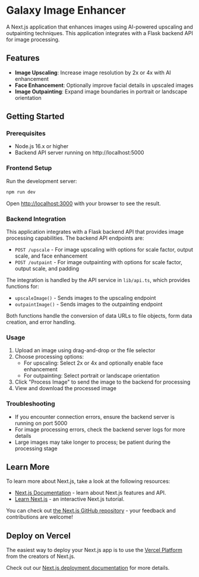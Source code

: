 # Galaxy Image Enhancer

A Next.js application that enhances images using AI-powered upscaling and outpainting techniques. This application integrates with a Flask backend API for image processing.

## Features

- **Image Upscaling**: Increase image resolution by 2x or 4x with AI enhancement
- **Face Enhancement**: Optionally improve facial details in upscaled images
- **Image Outpainting**: Expand image boundaries in portrait or landscape orientation

## Getting Started

### Prerequisites

- Node.js 16.x or higher
- Backend API server running on http://localhost:5000

### Frontend Setup

Run the development server:

```bash
npm run dev
```

Open [http://localhost:3000](http://localhost:3000) with your browser to see the result.

### Backend Integration

This application integrates with a Flask backend API that provides image processing capabilities. The backend API endpoints are:

- `POST /upscale` - For image upscaling with options for scale factor, output scale, and face enhancement
- `POST /outpaint` - For image outpainting with options for scale factor, output scale, and padding

The integration is handled by the API service in `lib/api.ts`, which provides functions for:

- `upscaleImage()` - Sends images to the upscaling endpoint
- `outpaintImage()` - Sends images to the outpainting endpoint

Both functions handle the conversion of data URLs to file objects, form data creation, and error handling.

### Usage

1. Upload an image using drag-and-drop or the file selector
2. Choose processing options:
   - For upscaling: Select 2x or 4x and optionally enable face enhancement
   - For outpainting: Select portrait or landscape orientation
3. Click "Process Image" to send the image to the backend for processing
4. View and download the processed image

### Troubleshooting

- If you encounter connection errors, ensure the backend server is running on port 5000
- For image processing errors, check the backend server logs for more details
- Large images may take longer to process; be patient during the processing stage

## Learn More

To learn more about Next.js, take a look at the following resources:

- [Next.js Documentation](https://nextjs.org/docs) - learn about Next.js features and API.
- [Learn Next.js](https://nextjs.org/learn) - an interactive Next.js tutorial.

You can check out [the Next.js GitHub repository](https://github.com/vercel/next.js) - your feedback and contributions are welcome!

## Deploy on Vercel

The easiest way to deploy your Next.js app is to use the [Vercel Platform](https://vercel.com/new?utm_medium=default-template&filter=next.js&utm_source=create-next-app&utm_campaign=create-next-app-readme) from the creators of Next.js.

Check out our [Next.js deployment documentation](https://nextjs.org/docs/app/building-your-application/deploying) for more details.
